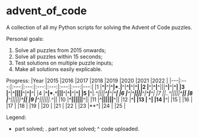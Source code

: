 # advent_of_code
A collection of all my Python scripts for solving the Advent of Code puzzles.

Personal goals:
1) Solve all puzzles from 2015 onwards;
2) Solve all puzzles within 15 seconds;
3) Test solutions on multiple puzzle inputs;
4) Make all solutions easily explicable.

Progress:
|Year   |2015   |2016   |2017   |2018   |2019   |2020   |2021   |2022   |
|---|:---:|:---:|:---:|:---:|:---:|:---:|:---:|---:|
|1  |**^|**^|**^|*.|**^|**^|**^|**^|
|2  |**^|**^|**^|||**^|**^|**^|
|3  |**^|**^||||**^|**^|**^|
|4  |**^|*.^|||**^|**^|**^|**^|
|5  |**^|*.^||||**^|**^|**^|
|6  |**^|**^||||**^|**^|**^|
|7  ||..^|||||**^||
|8  |**^||||||**^||
|9  |**^||||||*.^||
|10 |**^||||||**^||
|11 |**^||||||**^||
|12 |**^|
|13 |   ^|
|14 |**^|
|15 |
|16 |
|17 |
|18 |
|19 |
|20 |
|21 |
|22 |
|23 |**^|
|24 |
|25 |

Legend:
* part solved;
. part not yet solved;
^ code uploaded.
